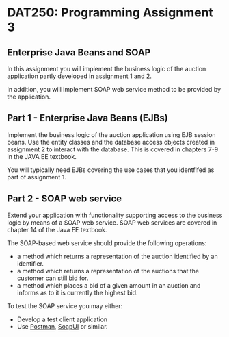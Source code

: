 # DAT250: Programming Assignment 3
## Enterprise Java Beans and SOAP

In this assignment you will implement the business logic of the auction application partly developed in assignment 1 and 2. 

In addition, you will implement SOAP web service method to be provided by the application.

## Part 1 - Enterprise Java Beans (EJBs)

Implement the business logic of the auction application using EJB session beans. Use the entity classes and the database access objects created in assignment 2 to interact with the database. This is covered in chapters 7-9 in the JAVA EE textbook.

You will typically need EJBs covering the use cases that you identfifed as part of assignment 1.

## Part 2 - SOAP web service

Extend your application with functionality supporting access to the business logic by means of a SOAP web service. SOAP web services are covered in chapter 14 of the Java EE textbook.

The SOAP-based web service should provide the following operations:

- a method which returns a representation of the auction identified by an identifier.
- a method which returns a representation of the auctions that the customer can still bid for.
- a method which places a bid of a given amount in an auction and informs as to it is currently the highest bid.

To test the SOAP service you may either:
- Develop a test client application
- Use [Postman](https://www.getpostman.com), [SoapUI](https://www.soapui.org) or similar.





